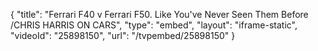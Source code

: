 {
    "title": "Ferrari F40 v Ferrari F50. Like You've Never Seen Them Before  \/CHRIS HARRIS ON CARS",
    "type": "embed",
    "layout": "iframe-static",
    "videoId": "25898150",
    "url": "\/tvpembed\/25898150"
}